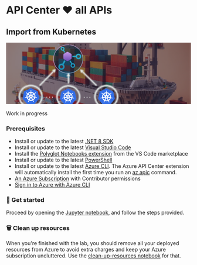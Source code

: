 # API Center ❤️ all APIs

## Import from Kubernetes
![image](../../images/import-from-k8s.png)

Work in progress

### Prerequisites
- Install or update to the latest [.NET 8 SDK](https://dotnet.microsoft.com/en-us/download)
- Install or update to the latest [Visual Studio Code](https://code.visualstudio.com/)
- Install the [Polyglot Notebooks extension](https://marketplace.visualstudio.com/items?itemName=ms-dotnettools.dotnet-interactive-vscode) from the VS Code marketplace
- Install or update to the latest [PowerShell](https://learn.microsoft.com/en-us/powershell/scripting/install/installing-powershell)
- Install or update to the latest [Azure CLI](https://learn.microsoft.com/en-us/cli/azure/install-azure-cli). The Azure API Center extension will automatically install the first time you run an [az apic](https://learn.microsoft.com/en-us/cli/azure/apic?view=azure-cli-latest) command.
- [An Azure Subscription](https://azure.microsoft.com/en-us/free/) with Contributor permissions
- [Sign in to Azure with Azure CLI](https://learn.microsoft.com/en-us/cli/azure/authenticate-azure-cli-interactively)

### 🚀 Get started
Proceed by opening the [Jupyter notebook](import-from-k8s.ipynb), and follow the steps provided.

### 🗑️ Clean up resources
When you're finished with the lab, you should remove all your deployed resources from Azure to avoid extra charges and keep your Azure subscription uncluttered.
Use the [clean-up-resources notebook](clean-up-resources.ipynb) for that.